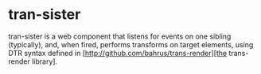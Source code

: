 # tran-sister

tran-sister is a web component that listens for events on one sibling (typically), and, when fired, performs transforms on target elements, using DTR syntax defined in [http://github.com/bahrus/trans-render][the trans-render library].